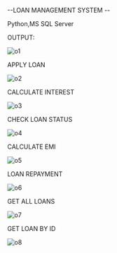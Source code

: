 --LOAN MANAGEMENT SYSTEM --

Python,MS SQL Server

OUTPUT:

![o1](https://github.com/user-attachments/assets/bebd9a08-e284-4332-813e-a3043de4ca83)

APPLY LOAN

![o2](https://github.com/user-attachments/assets/47b092e0-3b2b-454e-9cc3-4acb1585a617)

CALCULATE INTEREST

![o3](https://github.com/user-attachments/assets/cdae295e-66f4-4f71-aa51-2f6c6e9ca25c)

CHECK LOAN STATUS

![o4](https://github.com/user-attachments/assets/b7c03a86-633b-452d-8f8c-becd39e6ca9f)

CALCULATE EMI

![o5](https://github.com/user-attachments/assets/c78fdeb0-6798-49d9-9cd1-2001c7c7d2d0)

LOAN REPAYMENT

![o6](https://github.com/user-attachments/assets/0f70619d-bfcb-4765-89ca-94d5fb23cec6)

GET ALL LOANS

![o7](https://github.com/user-attachments/assets/5ce06486-db42-465c-8aa9-c2c8dfd41411)

GET LOAN BY ID

![o8](https://github.com/user-attachments/assets/7d00867f-ea82-4893-a27e-89865e18e779)
